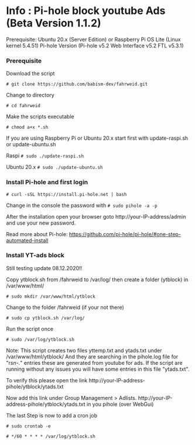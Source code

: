 # Info : Pi-hole block youtube Ads (Beta Version 1.1.2)
Prerequisite: Ubuntu 20.x (Server Edition) or Raspberry Pi OS Lite (Linux kernel 5.4.51)
Pi-hole Version (Pi-hole v5.2 Web Interface v5.2 FTL v5.3.1)

### Prerequisite

Download the script

`# git clone https://github.com/babism-dev/fahrweid.git`

Change to directory

`# cd fahrweid`

Make the scripts executable

`# chmod a+x *.sh`

If you are using Raspberry Pi or Ubuntu 20.x start first with update-raspi.sh or update-ubuntu.sh

Raspi
`# sudo ./update-raspi.sh`

Ubuntu 20.x
`# sudo ./update-ubuntu.sh`

### Install Pi-hole and first login

`# curl -sSL https://install.pi-hole.net | bash`

Change in the console the password with `# sudo pihole -a -p`

After the installation open your browser goto http://your-IP-address/admin and use your new password.

Read more about Pi-hole: https://github.com/pi-hole/pi-hole/#one-step-automated-install

### Install YT-ads block

Still testing update 08.12.2020!!

Copy ytblock.sh from /fahrweid to /var/log/ then create a folder (ytblock) in /var/www/html/

`# sudo mkdir /var/www/html/ytblock`

Change to the folder /fahrweid (if your not there)

`# sudo cp ytblock.sh /var/log/`

Run the script once

`# sudo /var/log/ytblock.sh`

Note: This script creates two files yttemp.txt and ytads.txt under /var/www/html/ytblock/ And they are searching in the pihole.log file for "r*sn-.*" entries these are generated from youtube for ads. If the script are running without any issues you will have some entries in this file "ytads.txt".

To verify this please open the link http://your-IP-address-pihole/ytblock/ytads.txt

Now add this link under Group Management > Adlists. http://your-IP-address-pihole/ytblock/ytads.txt in you pihole (over WebGui)

The last Step is now to add a cron job

`# sudo crontab -e`

`# */60 * * * * /var/log/ytblock.sh`
